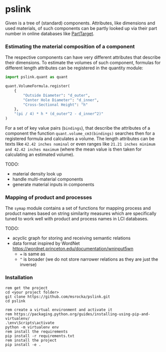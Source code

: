 # pslink

Given is a tree of (standard) components. Attributes, like dimensions and
used materials, of such components can be partly looked up via their part number
in online databases like [PartTarget](http://www.parttarget.com).


### Estimating the material composition of a component
The respective components can have very different attributes that describe
their dimensions. To estimate the volumes of such component, formulas for
different length attributes can be registered in the quantity module: 

```python
import pslink.quant as quant

quant.VolumeFormula.register(
    {
        "Outside Diameter": "d_outer",
        "Center Hole Diameter": "d_inner",
        "Cross-Sectional Height": "h"
    },
    "(pi / 4) * h * (d_outer^2 - d_inner^2)"
)
```

For a set of key value pairs (`bindings`), that describe the attributes of a
component the function `quant.volume_cm3(bindings)` searches then for a
registered formula and calculates a volume. The length attributes
can be texts like `42.42 inches nominal` or even ranges like
`21.21 inches minimum and 42.42 inches maximum` (where the mean value is then
taken for calculating an estimated volume).

TODO:
* material density look up
* handle multi-material components
* generate material inputs in components


### Mapping of product and processes
The `symap` module contains a set of functions for mapping process and product
names based on string similarity measures which are specifically tuned to
work well with product and process names in LCI databases.

TODO:

* acyclic graph for storing and receiving semantic relations
* data format inspired by WordNet https://wordnet.princeton.edu/documentation/wninput5wn
  * `=` is same as
  * `^` is broader (we do not store narrower relations as they are just the inverse)


### Installation

```batch
rem get the project
cd <your project folder>
git clone https://github.com/msrocka/pslink.git
cd pslink

rem create a virtual environment and activate it
rem https://packaging.python.org/guides/installing-using-pip-and-virtualenv/
.\env\Scripts\activate
python -m virtualenv env
rem install the requirements
pip install -r requirements.txt
rem install the project
pip install -e .
```
